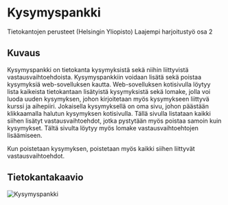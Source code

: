 # Kysymyspankki

Tietokantojen perusteet (Helsingin Yliopisto) Laajempi harjoitustyö osa 2

## Kuvaus

Kysymyspankki on tietokanta kysymyksistä sekä niihin liittyvistä vastausvaihtoehdoista. 
Kysymyspankkiin voidaan lisätä sekä poistaa kysymyksiä web-sovelluksen kautta.
Web-sovelluksen kotisivulla löytyy lista kaikeista tietokantaan lisätyistä kysymyksistä sekä lomake, jolla voi luoda uuden kysymyksen, johon kirjoitetaan myös kysymykseen liittyvä kurssi ja aihepiiri.
Jokaisella kysymyksellä on oma sivu, johon päästään klikkaamalla halutun kysymyksen kotisivulla. 
Tällä sivulla listataan kaikki siihen lisätyt vastausvaihtoehdot, jotka pystytään myös poistaa samoin kuin kysymykset.
Tältä sivulta löytyy myös lomake vastausvaihtoehtojen lisäämiseen.


Kun poistetaan kysymyksen, poistetaan myös kaikki siihen liittyvät vastausvaihtoehdot.


## Tietokantakaavio

![Kysymyspankki](https://yuml.me/23d83e3a.png)
